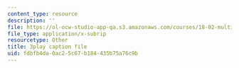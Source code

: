```yaml
---
content_type: resource
description: ''
file: https://ol-ocw-studio-app-qa.s3.amazonaws.com/courses/18-02-multivariable-calculus-fall-2007/fdbfb4da0ac25c67b184435b75a76c9b_60e4hdCi1D4.vtt
file_type: application/x-subrip
resourcetype: Other
title: 3play caption file
uid: fdbfb4da-0ac2-5c67-b184-435b75a76c9b
---
```

